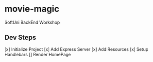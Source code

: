 # movie-magic
SoftUni BackEnd Workshop


## Dev Steps

[x] Initialize Project
[x] Add Express Server
[x] Add Resources
[x] Setup Handlebars
[] Render HomePage
